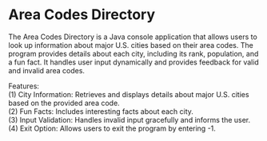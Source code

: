 # **Area Codes Directory**

The Area Codes Directory is a Java console application that allows users to look up information about major U.S. cities based on their area codes. The program provides details about each city, including its rank, population, and a fun fact. It handles user input dynamically and provides feedback for valid and invalid area codes.

Features:<br>
(1) City Information: Retrieves and displays details about major U.S. cities based on the provided area code.<br>
(2) Fun Facts: Includes interesting facts about each city.<br>
(3) Input Validation: Handles invalid input gracefully and informs the user.<br>
(4) Exit Option: Allows users to exit the program by entering -1.
